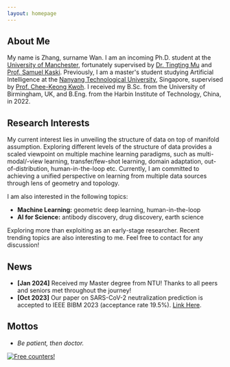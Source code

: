 ```yaml
---
layout: homepage
---
```


## About Me

My name is Zhang, surname Wan. I am an incoming Ph.D. student at the [University of Manchester](https://www.manchester.ac.uk/), fortunately supervised by [Dr. Tingting Mu](https://personalpages.manchester.ac.uk/staff/tingting.mu/Site/About_Me.html) and [Prof. Samuel Kaski](https://scholar.google.com/citations?user=uF6H9jMAAAAJ&hl=en&oi=ao). Previously, I am a master's student studying Artificial Intelligence at the [Nanyang Technological University](https://www.ntu.edu.sg/), Singapore, supervised by [Prof. Chee-Keong Kwoh](https://personal.ntu.edu.sg/asckkwoh/). I received my B.Sc. from the University of Birmingham, UK, and B.Eng. from the Harbin Institute of Technology, China, in 2022. 

## Research Interests

My current interest lies in unveiling the structure of data on top of manifold assumption. Exploring different levels of the structure of data provides a scaled viewpoint on multiple machine learning paradigms, such as multi-modal/-view learning, transfer/few-shot learning, domain adaptation, out-of-distribution, human-in-the-loop etc. Currently, I am committed to achieving a unified perspective on learning from multiple data sources through lens of geometry and topology.

I am also interested in the following topics:
- **Machine Learning:** geometric deep learning, human-in-the-loop
- **AI for Science:** antibody discovery, drug discovery, earth science

Exploring more than exploiting as an early-stage researcher. Recent trending topics are also interesting to me. Feel free to contact for any discussion!

## News

- **[Jan 2024]** Received my Master degree from NTU! Thanks to all peers and seniors met throughout the journey!
- **[Oct 2023]** Our paper on SARS-CoV-2 neutralization prediction is accepted to IEEE BIBM 2023 (acceptance rate 19.5%). [Link Here](https://ieeexplore.ieee.org/abstract/document/10386059/).

## Mottos

- _Be patient, then doctor._

<!-- {% include_relative _includes/publications.md %} -->

<!-- {% include_relative _includes/services.md %} -->


<a href="https://info.flagcounter.com/g6Vp"><img src="https://s01.flagcounter.com/count2/g6Vp/bg_FFFFFF/txt_000000/border_CCCCCC/columns_2/maxflags_10/viewers_0/labels_0/pageviews_0/flags_0/percent_0/" alt="Free counters!" border="0"></a>

<!-- <script type="text/javascript" src="//rf.revolvermaps.com/0/0/8.js?i=5f0l9k76xav&amp;m=0&amp;c=ff0000&amp;cr1=ffffff&amp;f=arial&amp;l=33" async="async"></script> -->
